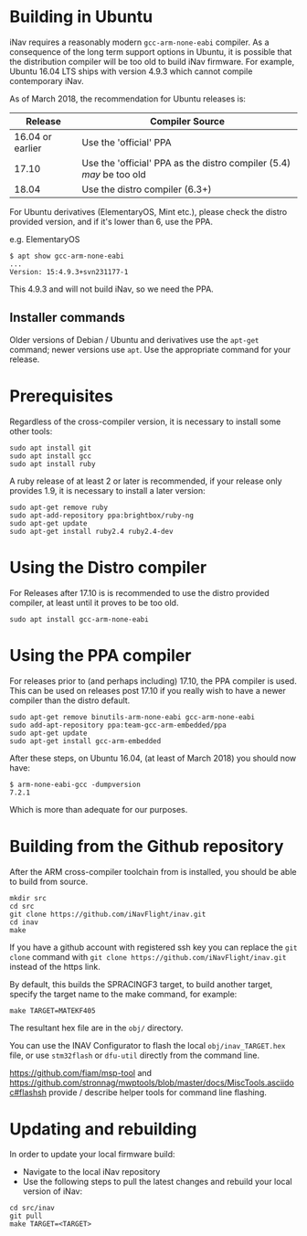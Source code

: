 # Building in Ubuntu

iNav requires a reasonably modern `gcc-arm-none-eabi` compiler. As a consequence of the long term support options in Ubuntu, it is possible that the distribution compiler will be too old to build iNav firmware. For example, Ubuntu 16.04 LTS ships with version 4.9.3 which cannot compile contemporary iNav.

As of March 2018, the recommendation for Ubuntu releases is:

| Release | Compiler Source |
| ------- | --------------- |
| 16.04 or earlier | Use the 'official' PPA |
| 17.10 | Use the 'official' PPA as the distro compiler (5.4) *may* be too old |
| 18.04 | Use the distro compiler (6.3+) |

For Ubuntu derivatives (ElementaryOS, Mint etc.), please check the distro provided version, and if it's lower than 6, use the PPA.

e.g. ElementaryOS

```
$ apt show gcc-arm-none-eabi
...
Version: 15:4.9.3+svn231177-1
```

This 4.9.3 and will not build iNav, so we need the PPA.

## Installer commands

Older versions of Debian / Ubuntu and derivatives use the `apt-get` command; newer versions use `apt`. Use the appropriate command for your release.

# Prerequisites

Regardless of the cross-compiler version, it is necessary to install some other tools:

```
sudo apt install git
sudo apt install gcc
sudo apt install ruby
```

A ruby release of at least 2 or later is recommended, if your release only provides 1.9, it is necessary to install a later version:

```
sudo apt-get remove ruby
sudo apt-add-repository ppa:brightbox/ruby-ng
sudo apt-get update
sudo apt-get install ruby2.4 ruby2.4-dev
```

# Using the Distro compiler

For Releases after 17.10 is is recommended to use the distro provided compiler, at least until it proves to be too old.
```
sudo apt install gcc-arm-none-eabi
```

# Using the PPA compiler

For releases prior to (and perhaps including) 17.10, the PPA compiler is used. This can be used on releases post 17.10 if you really wish to have a newer compiler than the distro default.

```
sudo apt-get remove binutils-arm-none-eabi gcc-arm-none-eabi
sudo add-apt-repository ppa:team-gcc-arm-embedded/ppa
sudo apt-get update
sudo apt-get install gcc-arm-embedded
```

After these steps, on Ubuntu 16.04, (at least of March 2018) you should now have:

```
$ arm-none-eabi-gcc -dumpversion
7.2.1
```

Which is more than adequate for our purposes.

# Building from the Github repository

After the ARM cross-compiler toolchain from is installed, you should be able to build from source.

```
mkdir src
cd src
git clone https://github.com/iNavFlight/inav.git
cd inav
make
```

If you have a github account with registered ssh key you can replace the `git clone` command with  `git clone https://github.com/iNavFlight/inav.git` instead of the https link.

By default, this builds the SPRACINGF3 target, to build another target, specify the target name to the make command, for example:
```
make TARGET=MATEKF405
```
The resultant hex file are in the `obj/` directory.

You can use the INAV Configurator to flash the local ```obj/inav_TARGET.hex``` file, or use `stm32flash` or `dfu-util` directly from the command line.

https://github.com/fiam/msp-tool and https://github.com/stronnag/mwptools/blob/master/docs/MiscTools.asciidoc#flashsh provide / describe helper tools for command line flashing.

# Updating and rebuilding

In order to update your local firmware build:

* Navigate to the local iNav repository
* Use the following steps to pull the latest changes and rebuild your local version of iNav:

```
cd src/inav
git pull
make TARGET=<TARGET>
```
